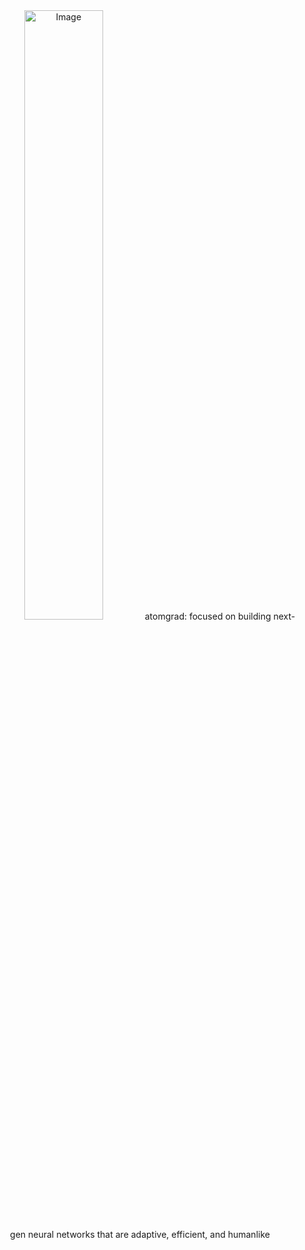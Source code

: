 <div align="center">

  <img width="50%" height="50%" alt="Image" src="https://github.com/user-attachments/assets/cb651a09-f974-4a8b-b493-8df424cb5697" />
  atomgrad: focused on building next-gen neural networks that are adaptive, efficient, and humanlike

</div>


